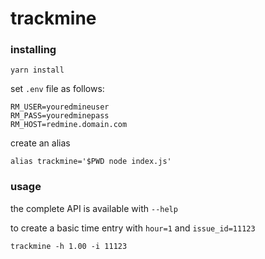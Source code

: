 # trackmine

### installing

`yarn install`

set `.env` file as follows:

```
RM_USER=youredmineuser
RM_PASS=youredminepass
RM_HOST=redmine.domain.com
```

create an alias 

`alias trackmine='$PWD node index.js'`

### usage

the complete API is available with `--help`

to create a basic time entry with `hour=1` and `issue_id=11123`

`trackmine -h 1.00 -i 11123`

